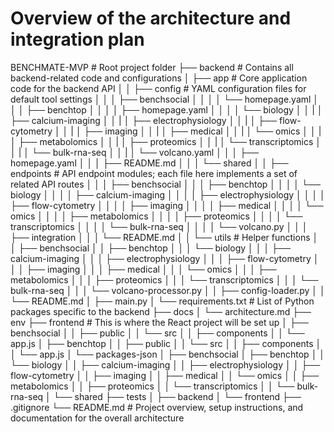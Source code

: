 # Overview of the architecture and integration plan

BENCHMATE-MVP # Root project folder
├── backend # Contains all backend-related code and configurations
│   ├── app # Core application code for the backend API
│   │   ├── config  # YAML configuration files for default tool settings
│   │   │   ├── benchsocial
│   │   │   │   └── homepage.yaml
│   │   │   ├── benchtop
│   │   │   │   ├── homepage.yaml
│   │   │   │   └── biology
│   │   |   │       ├── calcium-imaging
│   │   |   │       ├── electrophysiology
│   │   |   │       ├── flow-cytometry
│   │   |   │       ├── imaging
│   │   |   │       ├── medical
│   │   |   │       └── omics
│   │   |   │           ├── metabolomics
│   │   |   │           ├── proteomics
│   │   |   │           └── transcriptomics
│   │   |   │               └── bulk-rna-seq
│   │   |   │                   └── volcano.yaml
│   │   │   ├── homepage.yaml
│   │   │   ├── README.md
│   │   │   └── shared
│   │   ├── endpoints # API endpoint modules; each file here implements a set of related API routes
│   │   │   ├── benchsocial
│   │   │   ├── benchtop
│   │   │   │   └── biology
│   │   │   │       ├── calcium-imaging
│   │   │   │       ├── electrophysiology
│   │   │   │       ├── flow-cytometry
│   │   │   │       ├── imaging
│   │   │   │       ├── medical
│   │   │   │       └── omics
│   │   │   │           ├── metabolomics
│   │   │   │           ├── proteomics
│   │   │   │           └── transcriptomics
│   │   │   │               └── bulk-rna-seq
│   │   │   │                   └── volcano.py
│   │   │   ├── integration
│   │   │   └── README.md
│   │   └── utils # Helper functions
│   │       ├── benchsocial
│   │       ├── benchtop
│   │       │   └── biology
│   │       │       ├── calcium-imaging
│   │       │       ├── electrophysiology
│   │       │       ├── flow-cytometry
│   │       │       ├── imaging
│   │       │       ├── medical
│   │       │       └── omics
│   │       │           ├── metabolomics
│   │       │           ├── proteomics
│   │       │           └── transcriptomics
│   │       │               └── bulk-rna-seq
│   │       │                   └── volcano-processor.py
│   │       ├── config-loader.py
│   │       └── README.md
│   ├── main.py
│   └── requirements.txt # List of Python packages specific to the backend
├── docs
│   └── architecture.md
├── env
├── frontend # This is where the React project will be set up
│   ├── benchsocial
│   │   ├── public
│   │   └── src
│   │       ├── components
│   │       └── app.js
│   ├── benchtop
│   │   ├── public
│   │   └── src
│   │       ├── components
│   │       └── app.js
│   └── packages-json
│       ├── benchsocial
│       ├── benchtop
│       │   └── biology
│       │       ├── calcium-imaging
│       │       ├── electrophysiology
│       │       ├── flow-cytometry
│       │       ├── imaging
│       │       ├── medical
│       │       └── omics
│       │           ├── metabolomics
│       │           ├── proteomics
│       │           └── transcriptomics
│       │               └── bulk-rna-seq
│       └── shared
├── tests
│   ├── backend
│   └── frontend
├── .gitignore
└── README.md # Project overview, setup instructions, and documentation for the overall architecture
